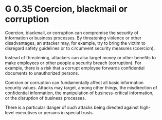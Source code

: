 G 0.35 Coercion, blackmail or corruption
===========================================

Coercion, blackmail, or corruption can compromise the security of information or business processes. By threatening violence or other disadvantages, an attacker may, for example, try to bring the victim to disregard safety guidelines or to circumvent security measures (coercion).

Instead of threatening, attackers can also target money or other benefits to make employees or other people a security breach (corruption). For example, there is a risk that a corrupt employee forwards confidential documents to unauthorized persons.

Coercion or corruption can fundamentally affect all basic information security values. Attacks may target, among other things, the misdirection of confidential information, the manipulation of business-critical information, or the disruption of business processes.

There is a particular danger of such attacks being directed against high-level executives or persons in special trusts.
